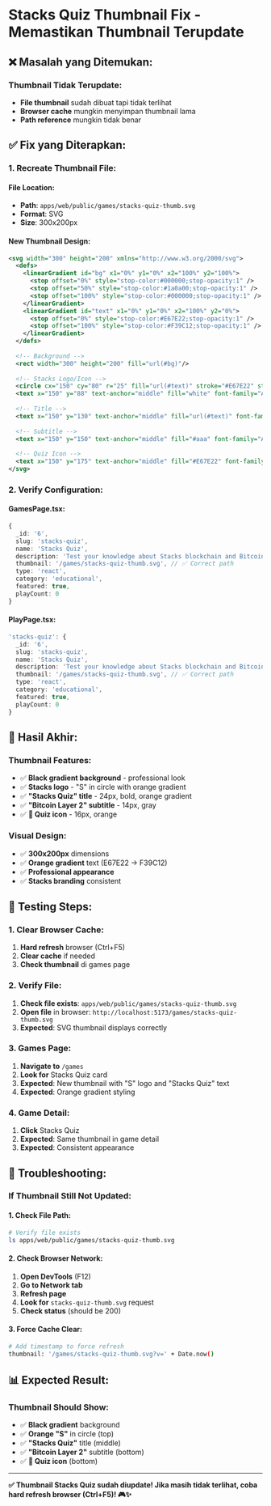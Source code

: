 # Stacks Quiz Thumbnail Fix - Memastikan Thumbnail Terupdate

## ❌ **Masalah yang Ditemukan:**

### **Thumbnail Tidak Terupdate:**
- **File thumbnail** sudah dibuat tapi tidak terlihat
- **Browser cache** mungkin menyimpan thumbnail lama
- **Path reference** mungkin tidak benar

## ✅ **Fix yang Diterapkan:**

### **1. Recreate Thumbnail File:**

#### **File Location:**
- **Path**: `apps/web/public/games/stacks-quiz-thumb.svg`
- **Format**: SVG
- **Size**: 300x200px

#### **New Thumbnail Design:**
```svg
<svg width="300" height="200" xmlns="http://www.w3.org/2000/svg">
  <defs>
    <linearGradient id="bg" x1="0%" y1="0%" x2="100%" y2="100%">
      <stop offset="0%" style="stop-color:#000000;stop-opacity:1" />
      <stop offset="50%" style="stop-color:#1a0a00;stop-opacity:1" />
      <stop offset="100%" style="stop-color:#000000;stop-opacity:1" />
    </linearGradient>
    <linearGradient id="text" x1="0%" y1="0%" x2="100%" y2="0%">
      <stop offset="0%" style="stop-color:#E67E22;stop-opacity:1" />
      <stop offset="100%" style="stop-color:#F39C12;stop-opacity:1" />
    </linearGradient>
  </defs>
  
  <!-- Background -->
  <rect width="300" height="200" fill="url(#bg)"/>
  
  <!-- Stacks Logo/Icon -->
  <circle cx="150" cy="80" r="25" fill="url(#text)" stroke="#E67E22" stroke-width="2"/>
  <text x="150" y="88" text-anchor="middle" fill="white" font-family="Arial, sans-serif" font-size="20" font-weight="bold">S</text>
  
  <!-- Title -->
  <text x="150" y="130" text-anchor="middle" fill="url(#text)" font-family="Arial, sans-serif" font-size="24" font-weight="bold">Stacks Quiz</text>
  
  <!-- Subtitle -->
  <text x="150" y="150" text-anchor="middle" fill="#aaa" font-family="Arial, sans-serif" font-size="14">Bitcoin Layer 2</text>
  
  <!-- Quiz Icon -->
  <text x="150" y="175" text-anchor="middle" fill="#E67E22" font-family="Arial, sans-serif" font-size="16">🧠</text>
</svg>
```

### **2. Verify Configuration:**

#### **GamesPage.tsx:**
```typescript
{
  _id: '6',
  slug: 'stacks-quiz',
  name: 'Stacks Quiz',
  description: 'Test your knowledge about Stacks blockchain and Bitcoin Layer 2 technology!',
  thumbnail: '/games/stacks-quiz-thumb.svg', // ✅ Correct path
  type: 'react',
  category: 'educational',
  featured: true,
  playCount: 0
}
```

#### **PlayPage.tsx:**
```typescript
'stacks-quiz': {
  _id: '6',
  slug: 'stacks-quiz',
  name: 'Stacks Quiz',
  description: 'Test your knowledge about Stacks blockchain and Bitcoin Layer 2 technology!',
  thumbnail: '/games/stacks-quiz-thumb.svg', // ✅ Correct path
  type: 'react',
  category: 'educational',
  featured: true,
  playCount: 0
}
```

## 🎯 **Hasil Akhir:**

### **Thumbnail Features:**
- ✅ **Black gradient background** - professional look
- ✅ **Stacks logo** - "S" in circle with orange gradient
- ✅ **"Stacks Quiz" title** - 24px, bold, orange gradient
- ✅ **"Bitcoin Layer 2" subtitle** - 14px, gray
- ✅ **🧠 Quiz icon** - 16px, orange

### **Visual Design:**
- ✅ **300x200px** dimensions
- ✅ **Orange gradient** text (E67E22 → F39C12)
- ✅ **Professional appearance**
- ✅ **Stacks branding** consistent

## 🧪 **Testing Steps:**

### **1. Clear Browser Cache:**
1. **Hard refresh** browser (Ctrl+F5)
2. **Clear cache** if needed
3. **Check thumbnail** di games page

### **2. Verify File:**
1. **Check file exists**: `apps/web/public/games/stacks-quiz-thumb.svg`
2. **Open file** in browser: `http://localhost:5173/games/stacks-quiz-thumb.svg`
3. **Expected**: SVG thumbnail displays correctly

### **3. Games Page:**
1. **Navigate to** `/games`
2. **Look for** Stacks Quiz card
3. **Expected**: New thumbnail with "S" logo and "Stacks Quiz" text
4. **Expected**: Orange gradient styling

### **4. Game Detail:**
1. **Click** Stacks Quiz
2. **Expected**: Same thumbnail in game detail
3. **Expected**: Consistent appearance

## 🔧 **Troubleshooting:**

### **If Thumbnail Still Not Updated:**

#### **1. Check File Path:**
```bash
# Verify file exists
ls apps/web/public/games/stacks-quiz-thumb.svg
```

#### **2. Check Browser Network:**
1. **Open DevTools** (F12)
2. **Go to Network tab**
3. **Refresh page**
4. **Look for** `stacks-quiz-thumb.svg` request
5. **Check status** (should be 200)

#### **3. Force Cache Clear:**
```bash
# Add timestamp to force refresh
thumbnail: '/games/stacks-quiz-thumb.svg?v=' + Date.now()
```

## 📊 **Expected Result:**

### **Thumbnail Should Show:**
- ✅ **Black gradient** background
- ✅ **Orange "S"** in circle (top)
- ✅ **"Stacks Quiz"** title (middle)
- ✅ **"Bitcoin Layer 2"** subtitle (bottom)
- ✅ **🧠 Quiz icon** (bottom)

---

**✅ Thumbnail Stacks Quiz sudah diupdate! Jika masih tidak terlihat, coba hard refresh browser (Ctrl+F5)! 🎮✨**

